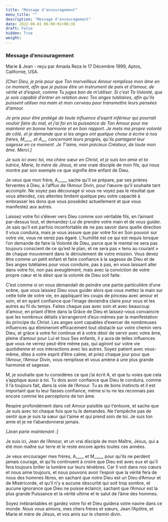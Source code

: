 ```yaml
---
title: "Message d’encouragement"
menu_title: ""
description: "Message d’encouragement"
date: 2022-06-01 06:00:01+00:38
draft: False
hidden: True
weight:
---
```

### Message d’encouragement

Marie & Jean - reçu par Amada Reza le 17 Décembre 1999, Aptos, Californie, USA.

*[Cher Dieu, je prie pour que Ton merveilleux Amour remplisse mon âme en ce moment, afin que je puisse être un instrument de paix et d’amour, de vérité et d’espoir, comme Tu juges bon de m’utiliser. Si c’est Ta Volonté, que je sois capable d’entrer en relation avec Tes anges tutélaires, afin qu’ils puissent utiliser ma main et mon cerveau pour transmettre leurs pensées d’amour.*

*Je prie pour être protégé de toute influence d’esprit inférieur qui pourrait vouloir faire du mal, et j’ai foi en la puissance de Ton Amour pour me maintenir en bonne harmonie et en bon rapport. Je mets ma propre volonté de côté, et je demande que si les anges ont quelque chose à écrire à nos frères, M____ et A__, concernant leurs progrès, qu’ils partagent leur sagesse en ce moment. Je T’aime, mon précieux Créateur, de toute mon âme. Merci.]*


*Je suis ici avec toi, ma chère sœur en Christ, et je suis ton amie et ta tutrice, Marie, la mère de Jésus*, et une vraie disciple de mon fils, qui nous montre par son exemple ce que signifie être enfant de Dieu.

Je veux que mon frère, A____, sache qu’il se prépare, par ses prières ferventes à Dieu, à l’afflux de l’Amour Divin, pour l’œuvre qu’il souhaite tant accomplir. Ne soyez pas découragé si vous ne voyez pas le résultat que vous attendez, ces attentes limitent quelque peu votre capacité à embrasser les dons que vous possédez actuellement et que vous manifestez aux autres.

Laissez votre foi s’élever vers Dieu comme son véritable fils, en l’aimant par-dessus tout, et demandez-Lui de prendre votre main et de vous guider. Je sais qu’il est parfois inconfortable de ne pas savoir dans quelle direction Il vous conduira, mais je vous assure que par votre foi en Son pouvoir sur votre vie, vous ne serez pas égaré. L’humilité est ce qui est requis lorsque l’on demande de faire la Volonté de Dieu, parce que le mental ne sera pas toujours conscient de ce qu’est le plan, et ne sera pas « tenu au courant » de chaque mouvement dans le déroulement de votre mission. Vous devez être comme un petit enfant et faire confiance à la sagesse de Dieu et de Ses anges tutélaires pour vous conduire, pas à pas, en vous laissant aller dans votre foi, non pas aveuglément, mais avec la conviction de votre propre cœur et le désir que la volonté de Dieu soit faite.

C’est comme si on vous demandait de peindre une partie particulière d’une scène, que vous laissiez Dieu vous guider alors que vous mettez la main sur cette toile de votre vie, en appliquant les coups de pinceau avec amour et soin, et en ayant confiance que l’image deviendra claire pour vous et les autres au fil du temps. Faites chaque pas avec soin et avec beaucoup d’amour, en priant d’être dans la Grâce de Dieu et laissez-vous convaincre que les nombreux détails s’arrangeront d’eux-mêmes par la manifestation du principe du Christ. Les anges sont capables d’exercer de nombreuses influences qui élimineront efficacement tout obstacle sur votre chemin vers Dieu, et grâce à votre foi continue et à votre désir de servir avec votre âme, pleine d’amour pour Lui et tous Ses enfants, il y aura de telles influences que vous ne verrez peut-être même pas, qui agiront sur votre vie quotidienne et vos interactions avec les autres. Soyez patient avec vous-même, dites à votre esprit d’être calme, et priez chaque jour pour que l’Amour, l’Amour Divin, vous remplisse et vous amène à une plus grande harmonie et sagesse.

M, je souhaite que tu considères ce que j’ai écrit A, et que tu voies que cela s’applique aussi à toi. Tu dois avoir confiance que Dieu te conduira, comme Il l’a toujours fait, dans la voie de l’Amour. Tu as de bons instincts et il est important que tu leur fasses confiance, même si tu ne les reconnais pas encore comme les perceptions de ton âme.

Respire profondément dans cet Amour paisible qui t’entoure, et sache que Je suis avec toi chaque fois que tu le demandes. Ne t’empêche pas de sentir que je suis ta sœur qui t’aime et qui prend soin de toi. Je suis ton amie et je ne t’abandonnerai jamais.

*[Jean parle maintenant :]*

Je suis ici, Jean de l’Amour, et un vrai disciple de mon Maître, Jésus, qui a été mon maître sur terre et le reste encore après toutes ces années.

Je veux encourager mes frères, A____ et M____, pour qu’ils ne perdent jamais courage, et qu’ils continuent à croire que Dieu est avec eux et qu’il fera toujours briller la lumière sur leurs ténèbres. Car Il voit dans nos cœurs et nous aime toujours, et nous pouvons avoir l’espoir que la vérité fera de nous des hommes libres, en sachant que notre Dieu est un Dieu d’Amour et de Miséricorde, et qu’il n’y a aucune obscurité qui soit trop sombre, et aucune ignorance que Dieu ne puisse éclaircir, sachant que l’Amour est la plus grande Puissance et la vérité ultime et le salut de l’âme des hommes.

Soyez inébranlables et gardez votre foi et Dieu guidera votre navire dans ce monde. Nous vous aimons, mes chers frères et sœurs, Jean l’Apôtre, et Marie et mère de Jésus, et vos amis sur le chemin divin.
